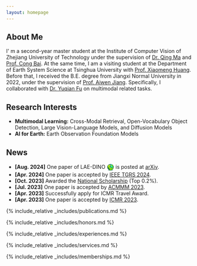 ```yaml
---
layout: homepage
---
```


## About Me

I' m a second-year master student at the Institute of Computer Vision of Zhejiang University of Technology under the supervision of <a href="https://homepage.zjut.edu.cn/mq/">Dr. Qing Ma</a> and <a href="https://scholar.google.com/citations?user=XGZ4UZgAAAAJ&hl=en&oi=ao">Prof. Cong Bai</a>. At the same time, I am a visiting student at the Department of Earth System Science at Tsinghua University with <a href="https://scholar.google.com/citations?user=yH9OkqYAAAAJ&hl=en">Prof. Xiaomeng Huang</a>. Before that, I received the B.E. degree from Jiangxi Normal University in 2022, under the supervision of <a href="https://scholar.google.com/citations?user=ZO3KGykAAAAJ&hl=en&oi=ao">Prof. Aiwen Jiang</a>. Specifically, I collaborated with <a href="https://scholar.google.com/citations?user=y3Bpp1IAAAAJ&hl=en">Dr. Yuqian Fu</a> on multimodal related tasks.

## Research Interests

- **Multimodal Learning:** Cross-Modal Retrieval, Open-Vocabulary Object Detection, Large Vision-Language Models, and Diffusion Models
- **AI for Earth:** Earth Observation Foundation Models

## News

- **[Aug. 2024]** One paper of LAE-DINO <img src="images/papers/lae-dino.png" style="vertical-align: middle;" alt="Logo" width="20"> is posted at <a href="https://ieeexplore.ieee.org/xpl/RecentIssue.jsp?punumber=36">arXiv</a>.
- **[Apr. 2024]** One paper is accepted by <a href="https://ieeexplore.ieee.org/xpl/RecentIssue.jsp?punumber=36">IEEE TGRS 2024</a>.
- **[Oct. 2023]** Awarded the <a href="">National Scholarship</a> (Top 0.2%).
- **[Jul. 2023]** One paper is accepted by <a href="https://www.acmmm2023.org/">ACMMM 2023</a>.
- **[Apr. 2023]** Successfully apply for ICMR Travel Award.
- **[Apr. 2023]** One paper is accepted by <a href="https://icmr2023.org/">ICMR 2023</a>.

{% include_relative _includes/publications.md %}

{% include_relative _includes/honors.md %}

{% include_relative _includes/experiences.md %}

{% include_relative _includes/services.md %}

{% include_relative _includes/memberships.md %}